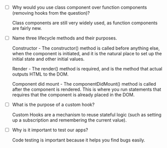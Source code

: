 - [ ] Why would you use class component over function components (removing hooks from the question)?

    Class components are still very widely used, as function components are fairly new.

- [ ] Name three lifecycle methods and their purposes.

    Constructor - The constructor() method is called before anything else, when the component is initiated, and it is the natural place to set up the initial state and other initial values.

    Render - The render() method is required, and is the method that actual outputs HTML to the DOM.

    Component did mount - The componentDidMount() method is called after the component is rendered.  This is where you run statements that requires that the component is already placed in the DOM.

- [ ] What is the purpose of a custom hook?

    Custom Hooks are a mechanism to reuse stateful logic (such as setting up a subscription and remembering the current value).

- [ ] Why is it important to test our apps?

    Code testing is important because it helps you find bugs easily.